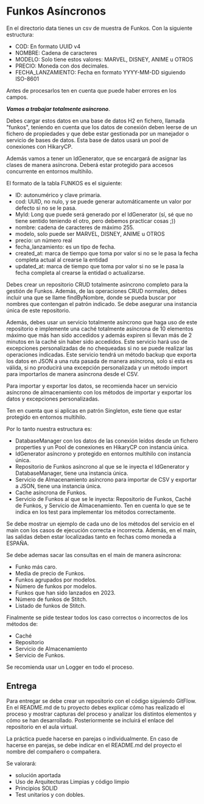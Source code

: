 # Funkos Asíncronos

En el directorio data tienes un csv de muestra de Funkos. Con la siguiente estructura:
- COD: En formato UUID v4
- NOMBRE: Cadena de caracteres
- MODELO: Solo tiene estos valores: MARVEL, DISNEY, ANIME u OTROS
- PRECIO: Moneda con dos decimales.
- FECHA_LANZAMIENTO: Fecha en formato YYYY-MM-DD siguiendo ISO-8601

Antes de procesarlos ten en cuenta que puede haber errores en los campos.

***Vamos a trabajar totalmente asíncrono***.

Debes cargar estos datos en una base de datos H2 en fichero, llamada "funkos", teniendo en cuenta que los datos de conexión deben leerse de un fichero de propiedades y que debe estar gestionada por un manejador o servicio de bases de datos. Esta base de datos usará un pool de conexiones con HikaryCP.

Además vamos a tener un IdGenerator, que se encargará de asignar las clases de manera asíncrona. Deberá estar protegido para accesos concurrente en entornos multihilo.

El formato de la tabla FUNKOS es el siguiente:
- ID: autonumérico y clave primaria.
- cod: UUID, no nulo, y se puede generar automáticamente un valor por defecto si no se le pasa.
- MyId: Long que puede será generado por el IdGenerator (sí, sé que no tiene sentido teniendo el otro, pero debemos practicar cosas ;))
- nombre: cadena de caracteres de máximo 255.
- modelo, solo puede ser MARVEL, DISNEY, ANIME u OTROS
- precio: un número real
- fecha_lanzamiento: es un tipo de fecha.
- created_at: marca de tiempo que toma por valor si no se le pasa la fecha completa actual al crearse la entidad
- updated_at: marca de tiempo que toma por valor si no se le pasa la fecha completa al crearse la entidad o actualizarse.


Debes crear un repositorio CRUD totalmente asíncrono completo para la gestión de Funkos. Además, de las operaciones CRUD normales, debes incluir una que se llame findByNombre, donde se pueda buscar por nombres que contengan el patrón indicado. Se debe asegurar una instancia única de este repositorio. 

Además, debes usar un servicio totalmente asíncrono que haga uso de este repositorio e implemente una caché totalmente asíncrona de 10 elementos máximo que más han sido accedidos y además expiren si llevan más de 2 minutos en la caché sin haber sido accedidos. Este servicio hará uso de excepciones personalizadas de no chequeadas si no se puede realizar las operaciones indicadas.
Este servicio tendrá un método backup que exporta los datos en JSON a una ruta pasada de manera asíncrona, solo si esta es válida, si no producirá una excepción personalizada y un método import para importarlos de manera asíncrona desde el CSV.

Para importar y exportar los datos, se recomienda hacer un servicio asíncrono de almacenamiento con los métodos de importar y exportar los datos y excepciones personalizadas.

Ten en cuenta que si aplicas en patrón Singleton, este tiene que estar protegido en entornos multihilo.

Por lo tanto nuestra estructura es:
- DatabaseManager con los datos de las conexión leídos desde un fichero properties y un Pool de conexiones en HikaryCP con instancia única.
- IdGenerator asíncrono y protegido en entornos multihilo con instancia única.
- Repositorio de Funkos asíncrono al que se le inyecta el IdGenerator y DatabaseManager, tiene una instancia única.
- Servicio de Almacenamiento asíncrono para importar de CSV y exportar a JSON, tiene una instancia única.
- Cache asíncrona de Funkos.
- Servicio de Funkos al que se le inyecta: Repositorio de Funkos, Caché de Funkos, y Servicio de Almacenamiento. Ten en cuenta lo que se te indica en los test para implementar los métodos correctamente.


Se debe mostrar un ejemplo de cada uno de los métodos del servicio en el main con los casos de ejecución correcta e incorrecta. Además, en el main, las salidas deben estar localizadas tanto en fechas como moneda a ESPAÑA.

Se debe ademas sacar las consultas en el main de manera asíncrona:
- Funko más caro.
- Media de precio de Funkos.
- Funkos agrupados por modelos.
- Número de funkos por modelos.
- Funkos que han sido lanzados en 2023.
- Número de funkos de Stitch.
- Listado de funkos de Stitch.

Finalmente se pide testear todos los caso correctos o incorrectos de los métodos de:
- Caché
- Repositorio
- Servicio de Almacenamiento
- Servicio de Funkos.
  
Se recomienda usar un Logger en todo el proceso.

## Entrega

Para entregar se debe crear un repositorio con el código siguiendo GitFlow. En el README.md de tu proyecto debes explicar cómo has realizado el proceso y mostrar capturas del proceso y analizar los distintos elementos y cómo se han desarrollado. Posteriormente se incluirá el enlace del repositorio en el aula virtual.

La práctica puede hacerse en parejas o individualmente. En caso de hacerse en parejas, se debe indicar en el README.md del proyecto el nombre del compañero o compañera.

Se valorará:
- solución aportada
- Uso de Arquitecturas Limpias y código limpio
- Principios SOLID
- Test unitarios y con dobles.

